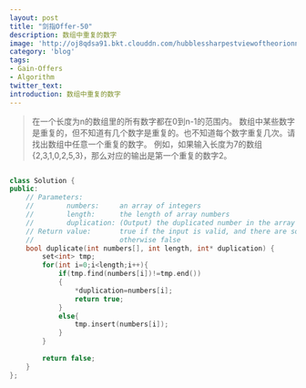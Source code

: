```yaml
---
layout: post
title: "剑指Offer-50"
description: 数组中重复的数字
image: 'http://oj8qdsa91.bkt.clouddn.com/hubblessharpestviewoftheorionnebula.jpg'
category: 'blog'
tags:
- Gain-Offers
- Algorithm
twitter_text: 
introduction: 数组中重复的数字
---
```



> 在一个长度为n的数组里的所有数字都在0到n-1的范围内。 数组中某些数字是重复的，但不知道有几个数字是重复的。也不知道每个数字重复几次。请找出数组中任意一个重复的数字。 例如，如果输入长度为7的数组{2,3,1,0,2,5,3}，那么对应的输出是第一个重复的数字2。


```cpp

class Solution {
public:
    // Parameters:
    //        numbers:     an array of integers
    //        length:      the length of array numbers
    //        duplication: (Output) the duplicated number in the array number
    // Return value:       true if the input is valid, and there are some duplications in the array number
    //                     otherwise false
    bool duplicate(int numbers[], int length, int* duplication) {
        set<int> tmp;
        for(int i=0;i<length;i++){
            if(tmp.find(numbers[i])!=tmp.end())
            {
                *duplication=numbers[i];
                return true;
            }
            else{
                tmp.insert(numbers[i]);
            }
        }
         
        return false;
    }
};

```